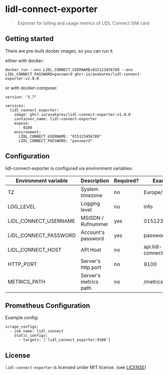 # lidl-connect-exporter

> Exporter for billing and usage metrics of LIDL Connect SIM card

## Getting started

There are pre-built docker images, so you can run it

either with docker:

```
docker run --env LIDL_CONNECT_USERNAME=015123456789 --env LIDL_CONNECT_PASSWORD=password ghcr.io/avakarev/lidl-connect-exporter:v1.0.0
```

or with docker-compose:

```
version: "3.7"

services:
  lidl_connect_exporter:
    image: ghcr.io/avakarev/lidl-connect-exporter:v1.0.0
    container_name: lidl-connect-exporter
    expose:
      - 9100
    environment:
      LIDL_CONNECT_USERNAME: "015123456789"
      LIDL_CONNECT_PASSWORD: "password"
```

## Configuration

lidl-connect-exporter is configured via environment variables.

| Environment variable       | Description                | Required? | Example                    |
| -------------------------- | -------------------------- | --------- | -------------------------- |
| TZ                         | System timezone            | no        | Europe/Berlin              |
| LOG_LEVEL                  | Logging level              | no        | info                       |
| LIDL_CONNECT_USERNAME      | MSISDN / Rufnummer         | yes       | 015123456789               |
| LIDL_CONNECT_PASSWORD      | Account's password         | yes       | password                   |
| LIDL_CONNECT_HOST          | API Host                   | no        | api.lidl-connect.de        |
| HTTP_PORT                  | Server's http port         | no        | 9100                       |
| METRICS_PATH               | Server's metrics path      | no        | /metrics                   |

## Prometheus Configuration

Example config:

```
scrape_configs:
  - job_name: lidl_connect
    static_configs:
      - targets: ['lidl_connect_exporter:9100']
```

## License

`lidl-connect-exporter` is licensed under MIT license. (see [LICENSE](./LICENSE))
